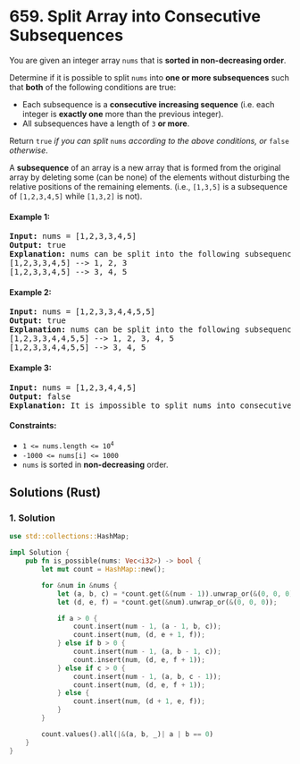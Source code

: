 # 659. Split Array into Consecutive Subsequences
You are given an integer array `nums` that is **sorted in non-decreasing order**.

Determine if it is possible to split `nums` into **one or more subsequences** such that **both** of the following conditions are true:

* Each subsequence is a **consecutive increasing sequence** (i.e. each integer is **exactly one** more than the previous integer).
* All subsequences have a length of `3` **or more**.

Return `true` *if you can split* `nums` *according to the above conditions, or* `false` *otherwise*.

A **subsequence** of an array is a new array that is formed from the original array by deleting some (can be none) of the elements without disturbing the relative positions of the remaining elements. (i.e., `[1,3,5]` is a subsequence of `[1,2,3,4,5]` while `[1,3,2]` is not).

#### Example 1:
<pre>
<strong>Input:</strong> nums = [1,2,3,3,4,5]
<strong>Output:</strong> true
<strong>Explanation:</strong> nums can be split into the following subsequences:
[1,2,3,3,4,5] --> 1, 2, 3
[1,2,3,3,4,5] --> 3, 4, 5
</pre>

#### Example 2:
<pre>
<strong>Input:</strong> nums = [1,2,3,3,4,4,5,5]
<strong>Output:</strong> true
<strong>Explanation:</strong> nums can be split into the following subsequences:
[1,2,3,3,4,4,5,5] --> 1, 2, 3, 4, 5
[1,2,3,3,4,4,5,5] --> 3, 4, 5
</pre>

#### Example 3:
<pre>
<strong>Input:</strong> nums = [1,2,3,4,4,5]
<strong>Output:</strong> false
<strong>Explanation:</strong> It is impossible to split nums into consecutive increasing subsequences of length 3 or more.
</pre>

#### Constraints:
* <code>1 <= nums.length <= 10<sup>4</sup></code>
* `-1000 <= nums[i] <= 1000`
* `nums` is sorted in **non-decreasing** order.

## Solutions (Rust)

### 1. Solution
```Rust
use std::collections::HashMap;

impl Solution {
    pub fn is_possible(nums: Vec<i32>) -> bool {
        let mut count = HashMap::new();

        for &num in &nums {
            let (a, b, c) = *count.get(&(num - 1)).unwrap_or(&(0, 0, 0));
            let (d, e, f) = *count.get(&num).unwrap_or(&(0, 0, 0));

            if a > 0 {
                count.insert(num - 1, (a - 1, b, c));
                count.insert(num, (d, e + 1, f));
            } else if b > 0 {
                count.insert(num - 1, (a, b - 1, c));
                count.insert(num, (d, e, f + 1));
            } else if c > 0 {
                count.insert(num - 1, (a, b, c - 1));
                count.insert(num, (d, e, f + 1));
            } else {
                count.insert(num, (d + 1, e, f));
            }
        }

        count.values().all(|&(a, b, _)| a | b == 0)
    }
}
```
